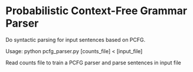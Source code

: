 Probabilistic Context-Free Grammar Parser
====

Do syntactic parsing for input sentences based on PCFG.

Usage: python pcfg_parser.py [counts_file] < [input_file]

Read counts file to train a PCFG parser and parse sentences in input file
